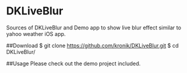 DKLiveBlur
==================

Sources of DKLiveBlur and Demo app to show live blur effect similar 
to yahoo weather iOS app.

##Download
    $ git clone https://github.com/kronik/DKLiveBlur.git
    $ cd DKLiveBlur/

##Usage
Please check out the demo project included.